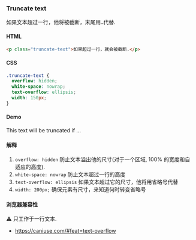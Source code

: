 ### Truncate text

如果文本超过一行，他将被截断，末尾用`…`代替.

#### HTML

```html
<p class="truncate-text">如果超过一行，就会被截断.</p>
```

#### CSS

```css
.truncate-text {
  overflow: hidden;
  white-space: nowrap;
  text-overflow: ellipsis;
  width: 150px;
}
```

#### Demo

<div class="snippet-demo">
  <p class="snippet-demo__truncate-text">
    This text will be truncated if it exceeds 200px in width.
  </p>
</div>

<style>
.snippet-demo__truncate-text {
  overflow: hidden;
  white-space: nowrap;
  text-overflow: ellipsis;
  width: 200px;
  margin: 0;
}
</style>

#### 解释

1. `overflow: hidden` 防止文本溢出他的尺寸(对于一个区域, 100% 的宽度和自适应的高度).
2. `white-space: nowrap` 防止文本超过一行的高度
3. `text-overflow: ellipsis` 如果文本超过它的尺寸，他将用省略号代替
4. `width: 200px;` 确保元素有尺寸，来知道何时转变省略号

#### 浏览器兼容性

<span class="snippet__support-note">⚠️ 只工作于一行文本.</span>

* https://caniuse.com/#feat=text-overflow

<!-- tags: layout -->

